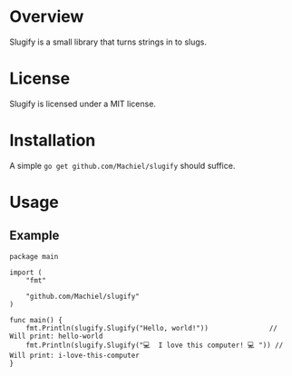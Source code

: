 # Overview

Slugify is a small library that turns strings in to slugs.

# License
Slugify is licensed under a MIT license.

# Installation
A simple `go get github.com/Machiel/slugify` should suffice.

# Usage

## Example
	package main

	import (
		"fmt"

		"github.com/Machiel/slugify"
	)

	func main() {
		fmt.Println(slugify.Slugify("Hello, world!"))               // Will print: hello-world
		fmt.Println(slugify.Slugify("💻  I love this computer! 💻 ")) // Will print: i-love-this-computer
	}
